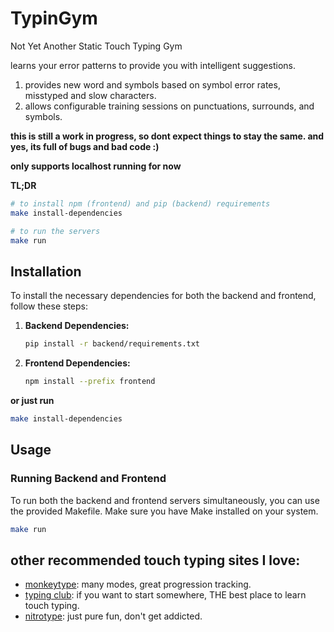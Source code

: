 # TypinGym
Not Yet Another Static Touch Typing Gym

learns your error patterns to provide you with intelligent suggestions.

1. provides new word and symbols based on symbol error rates, misstyped and slow characters.
2. allows configurable training sessions on punctuations, surrounds, and symbols.

**this is still a work in progress, so dont expect things to stay the same. and yes, its full of bugs and bad code :)**

**only supports localhost running for now**

**TL;DR**
```bash
# to install npm (frontend) and pip (backend) requirements
make install-dependencies

# to run the servers
make run
```
## Installation

To install the necessary dependencies for both the backend and frontend, follow these steps:

1. **Backend Dependencies:**
    ```bash
    pip install -r backend/requirements.txt
    ```

2. **Frontend Dependencies:**
    ```bash
    npm install --prefix frontend
    ```

**or just run**
```bash
make install-dependencies
```

## Usage

### Running Backend and Frontend

To run both the backend and frontend servers simultaneously, you can use the provided Makefile. Make sure you have Make installed on your system.

```bash
make run
```

## other recommended touch typing sites I love:
* [monkeytype](https://monkeytype.com/): many modes, great progression tracking.
* [typing club](https://www.typingclub.com/): if you want to start somewhere, THE best place to learn touch typing.
* [nitrotype](https://nitrotype.com): just pure fun, don't get addicted.
